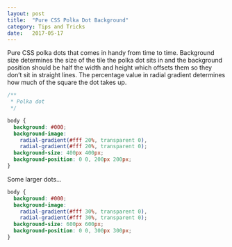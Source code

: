 ```yaml
---
layout: post
title:  "Pure CSS Polka Dot Background"
category: Tips and Tricks
date:   2017-05-17
---
```


Pure CSS polka dots that comes in handy from time to time. Background size determines the size of the tile the polka dot sits in and the background position should be half the width and height which offsets them so they don’t sit in straight lines. The percentage value in radial gradient determines how much of the square the dot takes up.

```css
/**
 * Polka dot
 */

body {
  background: #000;
  background-image:
    radial-gradient(#fff 20%, transparent 0),
    radial-gradient(#fff 20%, transparent 0);
  background-size: 400px 400px;
  background-position: 0 0, 200px 200px;
}
```

Some larger dots…

```css
body {
  background: #000;
  background-image:
    radial-gradient(#fff 30%, transparent 0),
    radial-gradient(#fff 30%, transparent 0);
  background-size: 600px 600px;
  background-position: 0 0, 300px 300px;
}
```
